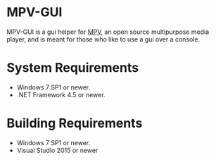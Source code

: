 # MPV-GUI

MPV-GUI is a gui helper for [MPV](https://github.com/mpv-player/mpv), an open source multipurpose media player, and is meant for those who like to use a gui over a console.

# System Requirements
- Windows 7 SP1 or newer.
- .NET Framework 4.5 or newer.

# Building Requirements
- Windows 7 SP1 or newer.
- Visual Studio 2015 or newer
